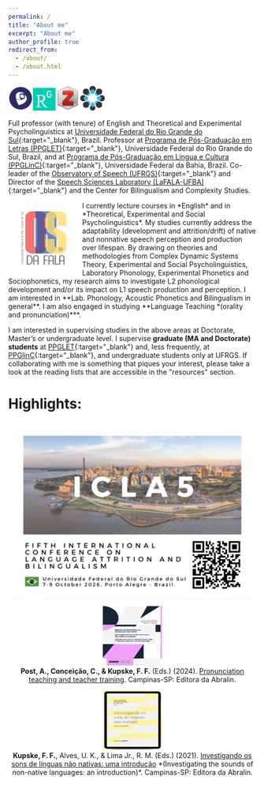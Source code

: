 ```yaml
---
permalink: /
title: "About me"
excerpt: "About me"
author_profile: true
redirect_from: 
  - /about/
  - /about.html
---
```


<a href="http://lattes.cnpq.br/5896539533884923" target="_blank"><img src="/images/lattes.png" width="50" height="50"></a><a href="https://www.researchgate.net/profile/Felipe-Kupske" target="_blank"><img src="/images/rg.png" width="46" height="46"></a><a href="https://www.zotero.org/kupske" target="_blank"><img src="/images/zotero.png" width="50" height="50"></a><a href="osf.io/rabw7" target="_blank"><img src="/images/osf.png" width="50" height="50"></a>


Full professor (with tenure) of English and Theoretical and Experimental Psycholinguistics at [Universidade Federal do Rio Grande do Sul](https://www.ufrgs.br){:target="_blank"}, Brazil. Professor at [Programa de Pós-Graduação em Letras (PPGLET)](https://www.ufrgs.br/ppgletras/){:target="_blank"}, Universidade Federal do Rio Grande do Sul, Brazil, and at [Programa de Pós-Graduação em Língua e Cultura (PPGLinC)](http://www.ppglinc.ufba.br/){:target="_blank"}, Universidade Federal da Bahia, Brazil. Co-leader of the [Observatory of Speech (UFRGS)](https://osf.io/t4ew9/){:target="_blank"} and Director of the [Speech Sciences Laboratory (LaFALA-UFBA)](http://lafala-ufba.github.io){:target="_blank"} and the Center for Bilingualism and Complexity Studies.

<img align="left" src="/images/obs1.png" width="150" height="150"> 
I currently lecture courses in *English* and in *Theoretical, Experimental and Social Psycholinguistics*. My studies currently address the adaptability (development and attrition/drift) of native and nonnative speech perception and production over lifespan. By drawing on theories and methodologies from Complex Dynamic Systems Theory, Experimental and Social Psycholinguistics, Laboratory Phonology, Experimental Phonetics and Sociophonetics, my research aims to investigate L2 phonological development and/or its impact on L1 speech production and perception. I am interested in **Lab. Phonology, Acoustic Phonetics and Bilingualism in general**. I am also engaged in studying **Language Teaching *(orality and pronunciation)***.

I am interested in supervising studies in the above areas at Doctorate, Master’s or undergraduate level. I supervise **graduate (MA and Doctorate) students** at [PPGLET](https://www.ufrgs.br/ppgletras/){:target="_blank"} and, less frequently, at [PPGlinC](http://www.ppglinc.ufba.br/){:target="_blank"}, and undergraduate students only at UFRGS. If collaborating with me is something that piques your interest, please take a look at the reading lists that are accessible in the "resources" section.


# Highlights:

<p align="center">
  <img src="/images/icla5.png">
</p>

<p align="center">
  <img src="/images/livro2024.png" width="120" height="120" alt="Kupske et al. (2024)"><br>
  <strong>Post, A., Conceição, C., & Kupske, F. F.</strong> (Eds.) (2024). 
  <a href="https://editora.abralin.org/publicacoes/ensino-de-pronuncia-e-formacao-docente/" target="_blank">
  Pronunciation teaching and teacher training</a>. Campinas-SP: Editora da Abralin.
</p>

<p align="center">
  <img src="/images/livro2021.png" width="120" height="120" alt="Kupske et al. (2021)"><br>
  <strong>Kupske, F. F.</strong>, Alves, U. K., & Lima Jr., R. M. (Eds.) (2021). 
  <a href="https://editora.abralin.org/publicacoes/investigando-os-sons-de-linguas-nao-nativas/" target="_blank">
  Investigando os sons de línguas não nativas: uma introdução</a> *(Investigating the sounds of non-native languages: an introduction)*. Campinas-SP: Editora da Abralin.
</p>



